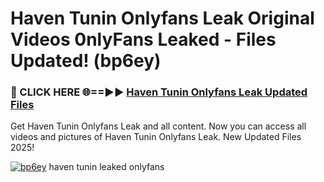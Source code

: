# Haven Tunin Onlyfans Leak Original Videos 0nlyFans Leaked - Files Updated! (bp6ey)

<h3>🔴 CLICK HERE 🌐==►► <a href="https://tinyurl.com/2wckxsce" rel="nofollow">Haven Tunin Onlyfans Leak Updated Files</a></h3>

Get Haven Tunin Onlyfans Leak and all content. Now you can access all videos and pictures of Haven Tunin Onlyfans Leak. New Updated Files 2025!

[![bp6ey](https://i.imgur.com/AFduVYN.gif)](https://tinyurl.com/2wckxsce)
haven tunin leaked onlyfans